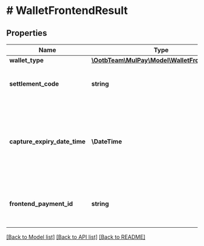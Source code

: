 # # WalletFrontendResult

## Properties

Name | Type | Description | Notes
------------ | ------------- | ------------- | -------------
**wallet_type** | [**\OotbTeam\MulPay\Model\WalletFrontendType**](WalletFrontendType.md) |  | [optional]
**settlement_code** | **string** | 決済番号 &lt;br/&gt; [/wallet/front-end/charge](#tag/wallet/operation/walletFrontendCharge)では返却されません。&lt;br/&gt; | [optional]
**capture_expiry_date_time** | **\DateTime** | 仮売上有効日時   [/wallet/front-end/charge](#tag/wallet/operation/walletFrontendCharge)では返却されません。&lt;br/&gt; [RFC 3339, section 5.6](https://tools.ietf.org/html/rfc3339#section-5.6)で定義された表記です。   例) 2023-06-30T12:34:56+09:00 | [optional]
**frontend_payment_id** | **string** | 決済番号（フロントエンド利用）&lt;br/&gt; [/wallet/front-end/verifyCharge](#tag/wallet/operation/walletFrontendVerifyCharge)では返却されません。 | [optional]

[[Back to Model list]](../../README.md#models) [[Back to API list]](../../README.md#endpoints) [[Back to README]](../../README.md)
